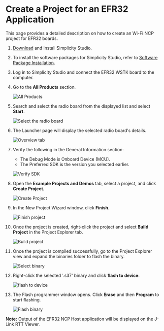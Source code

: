 # Create a Project for an EFR32 Application

This page provides a detailed description on how to create an Wi-Fi NCP project for EFR32 boards.

1. [Download](https://www.silabs.com/developers/simplicity-studio) and Install Simplicity Studio.

2. To install the software packages for Simplicity Studio, refer to [Software Package Installation](/matter/<docspace-docleaf-version>/matter-prerequisites/software-requirements#installation-of-software-packages).

3. Log in to Simplicity Studio and connect the EFR32 WSTK board to the computer.

4. Go to the **All Products** section.

   ![All Products](./images/all-products-selection.png)

5. Search and select the radio board from the displayed list and select **Start**.

   ![Select the radio board](./images/select-efx-board.png)

6. The Launcher page will display the selected radio board's details.

   ![Overview tab](./images/overview-tab-efx32.png)

7. Verify the following in the General Information section:
   - The Debug Mode is Onboard Device (MCU).
   - The Preferred SDK is the version you selected earlier.

   ![Verify SDK](./images/create-project-verify-efx-general-information.png)

8. Open the **Example Projects and Demos** tab, select a project, and click **Create Project**.

   ![Create Project](./images/create-project-select-efx-example.png)

9. In the New Project Wizard window, click **Finish**.

   ![Finish project](./images/create-project-click-finish.png)

10. Once the project is created, right-click the project and select **Build Project** in the Project Explorer tab.

    ![Build project](./images/project-created-efx32.png)

11. Once the project is compiled successfully, go to the Project Explorer view and expand the binaries folder to flash the binary.

    ![Select binary](./images/select-binary-to-flash-efx32.png)

12. Right-click the selected '.s37' binary and click **flash to device**.

    ![flash to device](./images/SiWx917-soc-flash-todevice.png)

13. The Flash programmer window opens. Click **Erase** and then **Program** to start flashing.

    ![Flash binary](./images/flash-binary-to-efx32-device.png)

**Note:** Output of the EFR32 NCP Host application will be displayed on the J-Link RTT Viewer.
